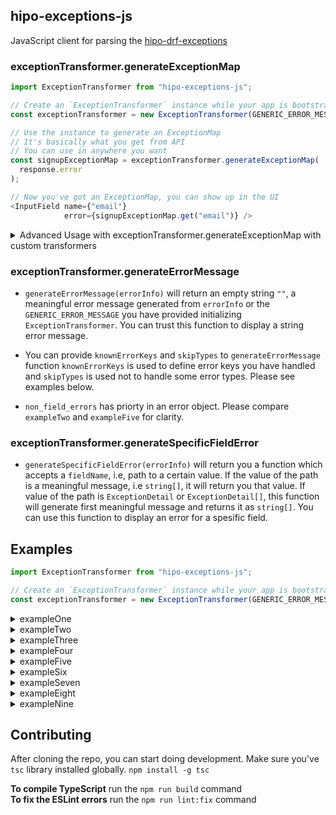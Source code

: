 ## hipo-exceptions-js

JavaScript client for parsing the [hipo-drf-exceptions](https://github.com/Hipo/hipo-drf-exceptions)    

### exceptionTransformer.generateExceptionMap  

```typescript      
import ExceptionTransformer from "hipo-exceptions-js";      

// Create an `ExceptionTransformer` instance while your app is bootstrapping      
const exceptionTransformer = new ExceptionTransformer(GENERIC_ERROR_MESSAGE);      

// Use the instance to generate an ExceptionMap      
// It's basically what you get from API    
// You can use in anywhere you want    
const signupExceptionMap = exceptionTransformer.generateExceptionMap(      
  response.error      
);    

// Now you've got an ExceptionMap, you can show up in the UI      
<InputField name={"email"}      
            error={signupExceptionMap.get("email")} />      
```  
<details>  
  <summary>Advanced  Usage with exceptionTransformer.generateExceptionMap with custom transformers</summary>  
    
  ```typescript      
  import ExceptionTransformer, {    
    CustomTransformers,    
    Exception,    
    ExceptionMap    
  } from "hipo-exceptions-js";     
        
  // Define your application's custom exception transformers    
  const customExceptionTransformers: CustomTransformers = {      
    ProfileCredentialError: (exception: Exception): ExceptionMap => {      
      const map = new Map();      
      
      if (exception.detail.email) {     
        map.set("email", exception.detail.email);      
      }    
          
      // You can set a custom `fallback_message`   
      // instead of using `exception.fallback_message`  
      map.set("fallback_message", "Something went wrong. Please try again later.");    
          
      return map;
    }
  };    
        
  // Create an `ExceptionTransformer` instance with `customExceptionTransformers` param       
  const exceptionTransformer = new ExceptionTransformer(GENERIC_ERROR_MESSAGE, {customExceptionTransformers});      
        
  // Use the instance to generate an ExceptionMap      
  // It's basically what you get from API    
  // You can use in anywhere you want    
  const signupExceptionMap = exceptionTransformer.generateExceptionMap(      
    response.error      
  );      
        
  // Now you've got an ExceptionMap, you can show up in the UI    
  <GenericError message={signupExceptionMap.get("fallback_message")} />    
  <InputField name={"email"}      
              error={signupExceptionMap.get("email")} />      
  ```       
</details> 

### exceptionTransformer.generateErrorMessage
  * `generateErrorMessage(errorInfo)` will return an empty string `""`, a meaningful error message generated from `errorInfo` or the `GENERIC_ERROR_MESSAGE` you have provided initializing `ExceptionTransformer`. You can trust this function to display a string error message.

  * You can provide `knownErrorKeys` and `skipTypes` to `generateErrorMessage` function `knownErrorKeys` is used to define error keys you have handled and `skipTypes` is used not to handle some error types. Please see examples below.

  * `non_field_errors` has priorty in an error object. Please compare `exampleTwo` and `exampleFive` for clarity.
  
### exceptionTransformer.generateSpecificFieldError
  * `generateSpecificFieldError(errorInfo)` will return you a function which accepts a `fieldName`, i.e, path to a certain value. If the value of the path is a meaningful message, i.e `string[]`, it will return you that value. If value of the path is `ExceptionDetail` or `ExceptionDetail[]`, this function will generate first meaningful message and returns it as `string[]`. You can use this function to display an error for a spesific field.  
  
## Examples
``` typescript
import ExceptionTransformer from "hipo-exceptions-js";      

// Create an `ExceptionTransformer` instance while your app is bootstrapping      
const exceptionTransformer = new ExceptionTransformer(GENERIC_ERROR_MESSAGE);
```
<details>
    <summary>exampleOne</summary> 
  
``` typescript
const exampleOne = {
  type: "ValidationError",
  detail: {
    email: ["Enter a valid email address."],
    password: ["Enter a valid password address."]
  },
  fallback_message: "This is a random fallback message"
};

const getFieldError = exceptionTransformer.generateSpecificFieldError(exampleOne);

getFieldError("email") // ["Enter a valid email address."]
getFieldError("summary") // undefined

exceptionTransformer.generateErrorMessage(exampleOne) // "email: Enter a valid email address."
exceptionTransformer.generateErrorMessage(exampleOne, {knownErrorKeys:["email"]}) // "password: Enter a valid password address."
```
</details> 

<details>
    <summary>exampleTwo</summary> 
  
```typescript
const exampleTwo = {
  type: "IncompleteAnswerError",
  detail: {
    attachment: ["Please add an attachment"],
    non_field_errors: ["All required questions must be answered."]
  },
  fallback_message: "This is a random fallback message"
};


exceptionTransformer.generateErrorMessage(exampleTwo) // "All required questions must be answered." 
``` 
</details>
<details>
    <summary>exampleThree</summary> 
  
``` typescript
const exampleThree = {
  type: "ValidationError",
  detail: {
    non_field_errors: [
      {},
      {},
      {},
      {},
      {phone_number: ["The phone number entered is not valid."]}
    ]
  },
  fallback_message: "This is a random fallback message"
};

exceptionTransformer.generateErrorMessage(exampleThree); // "phone_number: The phone number entered is not valid."
 ```
</details>

<details>
    <summary>exampleFour</summary> 
  
``` typescript
const exampleFour = {
  type: "ValidationError",
  detail: {
    message: {
      body: ["Message body is missing"],
      attachment: ["Attachment is missing"]
    },
    password: ["Password is too short", "Please use only letters and numbers"]
  },
  fallback_message: "This is a random fallback message"
};

---
const getFieldError = exceptionTransformer.generateSpecificFieldError(exampleFour);

getFieldError("message") // ["body: Message body is missing"]
getFieldError("message.attachment") // ["Attachment is missing"]
getFieldError("summary.info") // undefined
getFieldError("password") // ["Password is too short",  "Please use only letters and numbers"]

exceptionTransformer.generateErrorMessage(exampleFour, {knownErrorKeys: ["password", "message.body"]}) // "attachment: Attachment is missing"
 ```
</details>

<details>
    <summary>exampleFive</summary> 
  
``` typescript
const exampleFive = {
  type: "ValidationError",
  detail: {
    summary: ["Summary is missing"],
    message: {
      non_field_errors: ["Attachments or body must be provided."],
      title: ["Message title is missing"]
    }
  },
  fallback_message: "This is a random fallback message"
};
---
const getFieldError = exceptionTransformer.generateSpecificFieldError(exampleFive);

getFieldError("message") // ["Attachments or body must be provided."]
getFieldError("message.title") // ["Message title is missing"]

exceptionTransformer.generateErrorMessage(exampleFive) // "summary: Summary is missing"
exceptionTransformer.generateErrorMessage(exampleFive, {knownErrorKeys: ["summary", "message.title"]}) // "Attachments or body must be provided."
exceptionTransformer.generateErrorMessage(exampleFive, {knownErrorKeys: ["summary", "message"]}) // "" -> empty string since all errors are known
exceptionTransformer.generateErrorMessage(exampleFive, {skipTypes: ["ValidationError"]}) // "" -> empty string since error.type should skipped.
exceptionTransformer.generateErrorMessage({
 type: "CustomMessageError",
 detail: exampleFive.detail.message,
 fallback_message: "" 
}, {knownErrorKeys: ["title"]}) // "Attachments or body must be provided."

```
</details>


<details>
    <summary>exampleSix</summary> 

A Form that has a bulk creation section. Assume there is a form with an input `Title` and a `Questions` section. 

``` typescript
const exampleSix = {
    type: "ValidationError",
    detail: {
      title: ["Title is missing"],
      questions: [{}, {}, {}, {answer: ["required"]}, {}]},
    fallback_message: "This is a random fallback message"
};

---

exceptionTransformer.generateErrorMessage({
 type: "CustomMessageError",
 detail: exampleSix.detail,
 fallback_message: ""
}, {knownErrorKeys: ["questions"]}) // "title: Title is missing"
exceptionTransformer.generateErrorMessage({
 type: "CustomMessageError",
 detail: exampleSix.detail,
 fallback_message: "" 
}, {knownErrorKeys: ["title", "questions"]}) // ""

---
- Displaying error message for `Questions` section:

const getFieldError = exceptionTransformer.generateSpecificFieldError(exampleSix);

getFieldError("questions"); // ["answer: required"]

exceptionTransformer.generateErrorMessage({
 type: "CustomMessageError",
 detail: exampleSix.detail.questions,
 fallback_message: "" 
}) // "answer: required"

```
</details>


<details>
    <summary>exampleSeven</summary> 

A non-complete error message

``` typescript
const exampleSeven = {
    type: "ValidationError",
    detail: {},
    fallback_message: ""
  };

---
const getFieldError = exceptionTransformer.generateSpecificFieldError(exampleSeven);

getFieldError("questions") // undefined

exceptionTransformer.generateErrorMessage(exampleSeven, {knownErrorKeys: ["questions"]}) // GENERIC_ERROR_MESSAGE -> `detail` and `fallback_message` are empty 
```
</details>

<details>
    <summary>exampleEight</summary> 

An empty error message

``` typescript
const exampleEight = {};

---
const getFieldError = exceptionTransformer.generateSpecificFieldError(exampleEight);

getFieldError("questions") // undefined

exceptionTransformer.generateErrorMessage(exampleEight, {knownErrorKeys: ["questions"]}) // GENERIC_ERROR_MESSAGE -> error is an empty object
```
</details>

<details>
    <summary>exampleNine</summary> 

``` typescript
const exampleNine = {
    type: "ValidationError",
    detail: {
      questions: [],
      title: ["Title is missing"]},
    fallback_message: "This is a random fallback message"
};

---
const getFieldError = exceptionTransformer.generateSpecificFieldError(exampleNine);

getFieldError("questions") // []

exceptionTransformer.generateErrorMessage(exampleNine) // "questions: undefined"
```
</details>
  
## Contributing  
After cloning the repo, you can start doing development. Make sure you've `tsc` library installed globally. `npm install -g tsc`  
  
**To compile TypeScript** run the `npm run build` command  
**To fix the ESLint errors** run the `npm run lint:fix` command  
 
